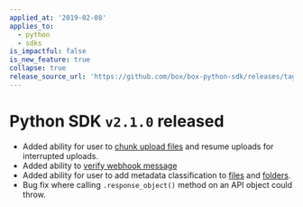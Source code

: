 ```yaml
---
applied_at: '2019-02-08'
applies_to:
  - python
  - sdks
is_impactful: false
is_new_feature: true
collapse: true
release_source_url: 'https://github.com/box/box-python-sdk/releases/tag/v2.1.0'
---
```


# Python SDK `v2.1.0` released

- Added ability for user to [chunk upload files](https://github.com/box/box-python-sdk/blob/master/docs/usage/files.md#chunked-upload) and resume uploads for interrupted uploads.
- Added ability to [verify webhook message](https://github.com/box/box-python-sdk/blob/master/docs/usage/webhook.md#validate-webhook-message)
- Added ability for user to add metadata classification to [files](https://github.com/box/box-python-sdk/blob/master/docs/usage/files.md#set-a-classification) and [folders](https://github.com/box/box-python-sdk/blob/master/docs/usage/folders.md#set-a-classification).
- Bug fix where calling  ``.response_object()`` method on an API object could throw.

